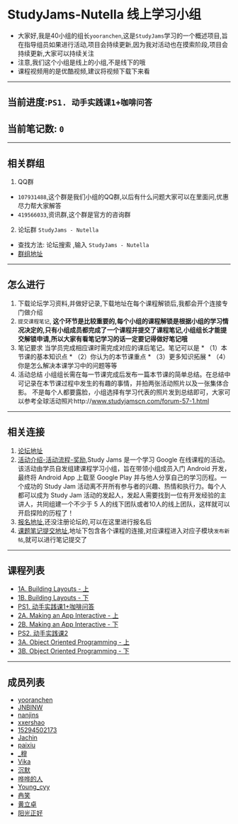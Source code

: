 # StudyJams-Nutella 线上学习小组
  * 大家好,我是40小组的组长`yooranchen`,这是`StudyJams`学习的一个概述项目,旨在指导组员如果进行活动,项目会持续更新,因为我对活动也在摸索阶段,项目会持续更新,大家可以持续关注
  * 注意,我们这个小组是线上的小组,不是线下的哦
  * 课程视频用的是优酷视频,建议将视频下载下来看

---
##  当前进度:`PS1. 动手实践课1+咖啡问答`
##  当前笔记数: `0`
---
##  相关群组
1.  QQ群
  * `107931488`,这个群是我们小组的QQ群,以后有什么问题大家可以在里面问,优惠尽力帮大家解答
  * `419566033`,资讯群,这个群是官方的咨询群
2.  论坛群 `StudyJams - Nutella`
  * 查找方法: 论坛搜索 ,输入 `StudyJams - Nutella`
  * [群组地址](http://www.studyjamscn.com/group-206-1.html)
---

##  怎么进行
  1.  下载论坛学习资料,并做好记录,下载地址在每个课程解锁后,我都会开个连接专门做介绍
  2.  `提交课程笔记`,<strong>
  这个环节是比较重要的,每个小组的课程解锁是根据小组的学习情况决定的,只有小组成员都完成了一个课程并提交了课程笔记,小组组长才能提交解锁申请,所以大家有看笔记学习的话一定要记得做好笔记哦</strong>
  3.  笔记要求
    当学员完成相应课时需完成对应的课后笔记。笔记可以是
    * （1）本节课的基本知识点
    * （2）你认为的本节课重点
    * （3）更多知识拓展
    * （4）你是怎么解决本课学习中的问题等等
  4.  活动总结
  小组组长需在每一节课完成后发布一篇本节课的简单总结。在总结中可记录在本节课过程中发生的有趣的事情，并拍两张活动照片以及一张集体合影。
  不是每个人都要露脸，小组选择有学习代表的照片发到总结即可，大家可以参考全球活动照片http://www.studyjamscn.com/forum-57-1.html
---

##  相关连接
1.  [论坛地址](http://www.studyjamscn.com/)
2.  [活动介绍-活动流程-奖励](http://www.studyjamscn.com/thread-6-1-1.html),Study Jams 是一个学习 Google 在线课程的活动。该活动由学员自发组建课程学习小组，旨在带领小组成员入门 Android 开发，最终将 Android App 上载至 Google Play 并与他人分享自己的学习历程。一个成功的 Study Jam 活动离不开所有参与者的兴趣、热情和执行力。每个人都可以成为 Study Jam 活动的发起人，发起人需要找到一位有开发经验的主讲人，共同组建一个不少于 5 人的线下团队或者10人的线上团队，这样就可以开启探险的历程了！
3.  [报名地址](https://www.gdgdocs.org/forms/d/1gt2biWEv-DJdAcUcKHIDbR4ABHChUjdBTmio0Tig18s/viewform?entry.1540362794=G-101-165),还没注册论坛的,可以在这里进行报名后
4.  [课题笔记提交地址](http://www.studyjamscn.com/forum.php?gid=1),地址下包含各个课程的连接,对应课程进入对应子模块`发布新帖`,就可以进行笔记提交了



---
##  课程列表

*  [1A. Building Layouts - 上](https://github.com/yooranchen/StudyJams/blob/master/lesson1.md)
*  [1B. Building Layouts - 下](https://github.com/yooranchen/StudyJams/blob/master/lesson2.md)
*  [PS1. 动手实践课1+咖啡问答](https://github.com/yooranchen/StudyJams/blob/master/lesson3.md)
*  [2A. Making an App Interactive - 上]()
*  [2B. Making an App Interactive - 下]()
*  [PS2. 动手实践课2]()
*  [3A. Object Oriented Programming - 上]()
*  [3B. Object Oriented Programming - 下]()

---

##  成员列表
  * [yooranchen](http://www.studyjamscn.com/home.php?mod=space&uid=1696)
  * [JNBINW](http://www.studyjamscn.com/space-uid-1884.html)
  * [nanjins](http://www.studyjamscn.com/space-uid-1877.html)
  * [xxershao](http://www.studyjamscn.com/space-uid-1871.html)
  * [15294502173](http://www.studyjamscn.com/space-uid-1997.html)
  * [Jachin](http://www.studyjamscn.com/space-uid-1900.html)
  * [paixiu](http://www.studyjamscn.com/space-uid-2026.html)
  * [ _穆](http://www.studyjamscn.com/space-uid-1879.html)
  * [Vika](http://www.studyjamscn.com/space-uid-1921.html)
  * [沉默](http://www.studyjamscn.com/space-uid-1922.html)
  * [哗哗的人](http://www.studyjamscn.com/?1713)
  * [Young_cyy](http://www.studyjamscn.com/?1872)
  * [冉笑](http://www.studyjamscn.com/?1867)
  * [黄立卓](http://www.studyjamscn.com/space-uid-1883.html)
  * [阳光正好](http://www.studyjamscn.com/space-uid-1931.html)
